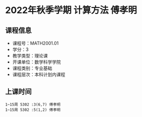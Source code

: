 # 2022年秋季学期 计算方法 傅孝明






## 课程信息

- 课程号：MATH2001.01
- 学分：3
- 教学类型：理论课
- 开课单位：数学科学学院
- 课程类别：专业基础
- 课程层次：本科计划内课程

## 上课时间

```
1~15周 5302 :3(6,7) 傅孝明
1~15周 5302 :5(1,2) 傅孝明
```

